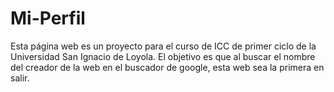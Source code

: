 # Mi-Perfil

Esta página web es un proyecto para el curso de ICC de primer ciclo de la Universidad San Ignacio de Loyola. El objetivo es que al buscar el nombre del creador de la web en el buscador de google, esta web sea la primera en salir.
